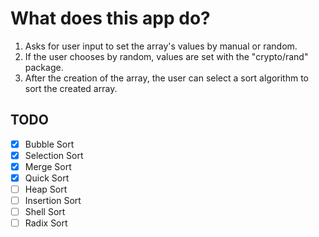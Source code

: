 # What does this app do?

1. Asks for user input to set the array's values by manual or random.
2. If the user chooses by random, values are set with the "crypto/rand" package.
3. After the creation of the array, the user can select a sort algorithm to sort the created array.

## TODO

- [x] Bubble Sort
- [x] Selection Sort
- [x] Merge Sort
- [x] Quick Sort
- [ ] Heap Sort
- [ ] Insertion Sort
- [ ] Shell Sort
- [ ] Radix Sort
